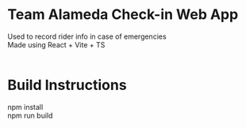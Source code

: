 # Team Alameda Check-in Web App
Used to record rider info in case of emergencies <br>
Made using React + Vite + TS <br>
<br>

# Build Instructions
npm install <br>
npm run build
